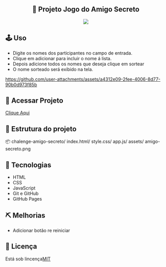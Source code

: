 <section>
   <h1 align="center">🎁 Projeto Jogo do Amigo Secreto</h1>
   <p align="center">
   <img loading="lazy" src="http://img.shields.io/static/v1? label=STATUS&message=EM%20DESENVOLVIMENTO&color=GREEN&style=for-the-badge"/></p>
   <h2>🕹 Uso</h2>
      <ul>
         <li>Digite os nomes dos participantes no campo de entrada.</li>
         <li>Clique em adicionar para incluir o nome á lista.</li>
         <li>Depois adicione todos os nomes que deseja 
             clique em sortear</li>
         <li>O nome sorteado será exibido na tela.</li>
      </ul>
      

  https://github.com/user-attachments/assets/a4312e09-2fee-4006-8d77-90b0d973f85b

   <h2>🔗 Acessar Projeto</h2>
   <a href="https://drezsa.github.io/jogo-amigo-secreto/" target="_blank">Clique Aqui</a>
   <h2>📝 Estrutura do projeto </h2>
   <p>📦 chalenge-amigo-secreto/ index.html/ style.css/ app.js/ assets/ amigo-secreto.png</p>
   <h2>🔧 Tecnologias </h2>
   <ul>
      <li>HTML</li>
      <li>CSS</li>
      <li>JavaScript</li>
      <li>Git e GitHub</li>
      <li>GitHub Pages</li>
   </ul>
   <h2>⛏ Melhorias</h2>
   <ul>
      <li>Adicionar botão re reiniciar
      </li>
   </ul>
   <h2>📃 Licença</h2>
   <p>Está sob lincença<a href="https://opensource.org/license/mit" target="_blank">MIT</a></p>
</section>
